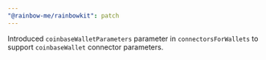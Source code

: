 ```yaml
---
"@rainbow-me/rainbowkit": patch
---
```


Introduced `coinbaseWalletParameters` parameter in `connectorsForWallets` to support `coinbaseWallet` connector parameters.
